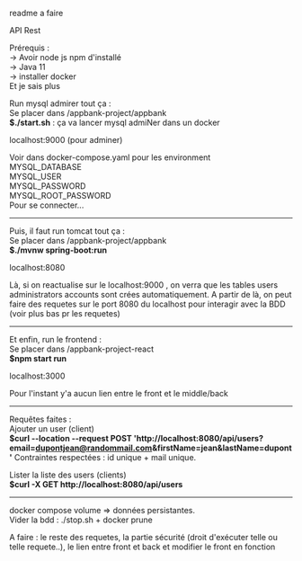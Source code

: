 readme a faire

API Rest

Prérequis :<br>
-> Avoir node js npm d'installé <br>
-> Java 11<br>
-> installer docker<br>
Et je sais plus 

Run mysql admirer tout ça :<br>
Se placer dans /appbank-project/appbank<br>
**$./start.sh** : ça va lancer mysql admiNer dans un docker 

localhost:9000  (pour adminer)

Voir dans docker-compose.yaml pour les environment <br>
MYSQL_DATABASE <br>
MYSQL_USER <br>
MYSQL_PASSWORD <br>
MYSQL_ROOT_PASSWORD <br>
Pour se connecter...

-------------------------

Puis, il faut run tomcat tout ça :<br>
Se placer dans /appbank-project/appbank<br>
**$./mvnw spring-boot:run**

localhost:8080

Là, si on reactualise sur le localhost:9000 , on verra que les tables users administrators accounts sont crées automatiquement. A partir de là, on peut faire des requetes sur le port 8080 du localhost pour interagir avec la BDD (voir plus bas pr les requetes) 

---------------------------

Et enfin, run le frontend :<br>
Se placer dans /appbank-project-react<br>
**$npm start run**

localhost:3000

Pour l'instant y'a aucun lien entre le front et le middle/back

---------------------------

Requêtes faites :<br>
Ajouter un user (client)<br>
**$curl --location --request POST 'http://localhost:8080/api/users?email=dupontjean@randommail.com&firstName=jean&lastName=dupont'**
Contraintes respectées : id unique + mail unique. 

Lister la liste des users (clients)<br>
**$curl -X GET http://localhost:8080/api/users**

----------------------------

docker compose volume => données persistantes.<br>
Vider la bdd : ./stop.sh + docker prune 


A faire : le reste des requetes, la partie sécurité (droit d'exécuter telle ou telle requete..), le lien entre front et back et modifier le front en fonction
